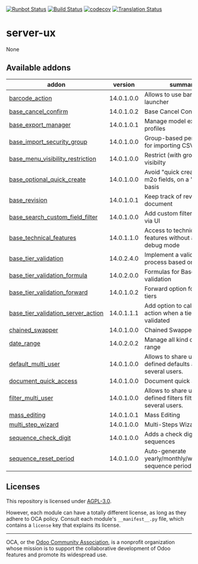 [![Runbot Status](https://runbot.odoo-community.org/runbot/badge/flat/250/14.0.svg)](https://runbot.odoo-community.org/runbot/repo/github-com-oca-server-ux-250)
[![Build Status](https://travis-ci.com/OCA/server-ux.svg?branch=14.0)](https://travis-ci.com/OCA/server-ux)
[![codecov](https://codecov.io/gh/OCA/server-ux/branch/14.0/graph/badge.svg)](https://codecov.io/gh/OCA/server-ux)
[![Translation Status](https://translation.odoo-community.org/widgets/server-ux-14-0/-/svg-badge.svg)](https://translation.odoo-community.org/engage/server-ux-14-0/?utm_source=widget)

<!-- /!\ do not modify above this line -->

# server-ux

None

<!-- /!\ do not modify below this line -->

<!-- prettier-ignore-start -->

[//]: # (addons)

Available addons
----------------
addon | version | summary
--- | --- | ---
[barcode_action](barcode_action/) | 14.0.1.0.0 | Allows to use barcodes as a launcher
[base_cancel_confirm](base_cancel_confirm/) | 14.0.1.0.2 | Base Cancel Confirm
[base_export_manager](base_export_manager/) | 14.0.1.0.1 | Manage model export profiles
[base_import_security_group](base_import_security_group/) | 14.0.1.0.0 | Group-based permissions for importing CSV files
[base_menu_visibility_restriction](base_menu_visibility_restriction/) | 14.0.1.0.0 | Restrict (with groups) menu visibilty
[base_optional_quick_create](base_optional_quick_create/) | 14.0.1.0.0 | Avoid "quick create" on m2o fields, on a "by model" basis
[base_revision](base_revision/) | 14.0.1.0.1 | Keep track of revised document
[base_search_custom_field_filter](base_search_custom_field_filter/) | 14.0.1.0.0 | Add custom filters for fields via UI
[base_technical_features](base_technical_features/) | 14.0.1.1.0 | Access to technical features without activating debug mode
[base_tier_validation](base_tier_validation/) | 14.0.2.4.0 | Implement a validation process based on tiers.
[base_tier_validation_formula](base_tier_validation_formula/) | 14.0.2.0.0 | Formulas for Base tier validation
[base_tier_validation_forward](base_tier_validation_forward/) | 14.0.1.0.2 | Forward option for base tiers
[base_tier_validation_server_action](base_tier_validation_server_action/) | 14.0.1.1.1 | Add option to call server action when a tier is validated
[chained_swapper](chained_swapper/) | 14.0.1.0.0 | Chained Swapper
[date_range](date_range/) | 14.0.2.0.2 | Manage all kind of date range
[default_multi_user](default_multi_user/) | 14.0.1.0.0 | Allows to share user-defined defaults among several users.
[document_quick_access](document_quick_access/) | 14.0.1.0.0 | Document quick access
[filter_multi_user](filter_multi_user/) | 14.0.1.0.0 | Allows to share user-defined filters filters among several users.
[mass_editing](mass_editing/) | 14.0.1.0.1 | Mass Editing
[multi_step_wizard](multi_step_wizard/) | 14.0.1.0.0 | Multi-Steps Wizards
[sequence_check_digit](sequence_check_digit/) | 14.0.1.0.0 | Adds a check digit on sequences
[sequence_reset_period](sequence_reset_period/) | 14.0.1.0.0 | Auto-generate yearly/monthly/weekly/daily sequence period ranges

[//]: # (end addons)

<!-- prettier-ignore-end -->

## Licenses

This repository is licensed under [AGPL-3.0](LICENSE).

However, each module can have a totally different license, as long as they adhere to OCA
policy. Consult each module's `__manifest__.py` file, which contains a `license` key
that explains its license.

----

OCA, or the [Odoo Community Association](http://odoo-community.org/), is a nonprofit
organization whose mission is to support the collaborative development of Odoo features
and promote its widespread use.
